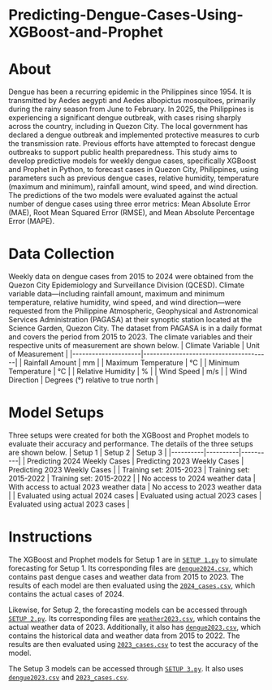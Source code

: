 # Predicting-Dengue-Cases-Using-XGBoost-and-Prophet

# About
Dengue has been a recurring epidemic in the Philippines since 1954. It is transmitted by Aedes aegypti and Aedes albopictus mosquitoes, primarily during the rainy season from June to February. In 2025, the Philippines is experiencing a significant dengue outbreak, with cases rising sharply across the country, including in Quezon City. The local government has declared a dengue outbreak and implemented protective measures to curb the transmission rate. Previous efforts have attempted to forecast dengue outbreaks to support public health preparedness. This study aims to develop predictive models for weekly dengue cases, specifically XGBoost and Prophet in Python, to forecast cases in Quezon City, Philippines, using parameters such as previous dengue cases, relative humidity, temperature (maximum and minimum), rainfall amount, wind speed, and wind direction.  The predictions of the two models were evaluated against the actual number of dengue cases using three error metrics: Mean Absolute Error (MAE), Root Mean Squared Error (RMSE), and Mean Absolute Percentage Error (MAPE).

# Data Collection
Weekly data on dengue cases from 2015 to 2024 were obtained from the Quezon City Epidemiology and Surveillance Division (QCESD).   Climate variable data—including rainfall amount, maximum and minimum temperature, relative humidity, wind speed, and wind direction—were requested from the Philippine Atmospheric, Geophysical and Astronomical Services Administration (PAGASA) at their synoptic station located at the Science Garden, Quezon City. The dataset from PAGASA is in a daily format and covers the period from 2015 to 2023. The climate variables and their respective units of measurement are shown below.
| Climate Variable    | Unit of Measurement                   |
|---------------------|---------------------------------------|
| Rainfall Amount     | mm                                    |
| Maximum Temperature | °C                                    |
| Minimum Temperature | °C                                    |
| Relative Humidity   | %                                     |
| Wind Speed          | m/s                                   |
| Wind Direction      | Degrees (°) relative to true north    |


# Model Setups
Three setups were created for both the XGBoost and Prophet models to evaluate their accuracy and performance. The details of the three setups are shown below.
| Setup 1 | Setup 2 | Setup 3 |
|----------|----------|----------|
| Predicting 2024 Weekly Cases    | Predicting 2023 Weekly Cases    | Predicting 2023 Weekly Cases    |
| Training set: 2015-2023    | Training set: 2015-2022    | Training set: 2015-2022    |
| No access to 2024 weather data    | With access to actual 2023 weather data    | No access to 2023 weather data    |
| Evaluated using actual 2024 cases    | Evaluated using actual 2023 cases    | Evaluated using actual 2023 cases    |

# Instructions
The XGBoost and Prophet models for Setup 1 are in [`SETUP 1.py`](SETUP%201.py) to simulate forecasting for Setup 1. Its corresponding files are [`dengue2024.csv`](dengue2024.csv), which contains past dengue cases and weather data from 2015 to 2023. The results of each model are then evaluated using the [`2024_cases.csv`](2024_cases.csv), which contains the actual cases of 2024. 

Likewise, for Setup 2, the forecasting models can be accessed through [`SETUP 2.py`](SETUP%202.py). Its corresponding files are [`weather2023.csv`](weather2023.csv), which contains the actual weather data of 2023. Additionally, it also has [`dengue2023.csv`](dengue2023.csv), which contains the historical data and weather data from 2015 to 2022. The results are then evaluated using [`2023_cases.csv`](2023_cases.csv) to test the accuracy of the model.

The Setup 3 models can be accessed through [`SETUP 3.py`](SETUP%203.py). It also uses [`dengue2023.csv`](dengue2023.csv) and [`2023_cases.csv`](2023_cases.csv).
